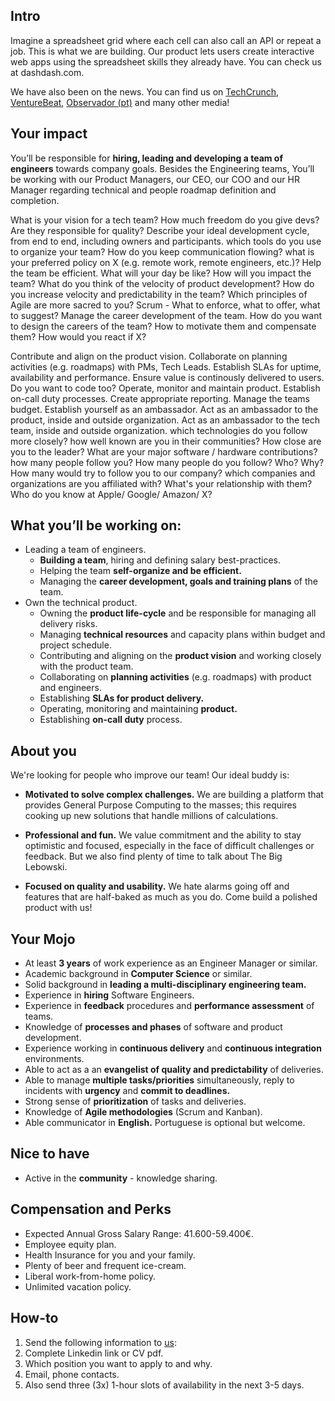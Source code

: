 ## Intro

Imagine a spreadsheet grid where each cell can also call an API or repeat a job. This is what we are building. Our product lets users create interactive web apps using the spreadsheet skills they already have. You can check us at dashdash.com.

We have also been on the news. You can find us on [TechCrunch](https://tcrn.ch/2LnB1r0), [VentureBeat](https://bit.ly/2IGwgHS), [Observador (pt)](https://bit.ly/2rZV0Ar) and many other media!

## Your impact

You’ll be responsible for **hiring, leading and developing a team of engineers** towards company goals. Besides the Engineering teams, You’ll be working with our Product Managers, our CEO, our COO and our HR Manager regarding technical and people roadmap definition and completion.


What is your vision for a tech team? How much freedom do you give devs? Are they responsible for quality? Describe your ideal development cycle, from end to end, including owners and participants.
which tools do you use to organize your team? How do you keep communication flowing?
what is your preferred policy on X (e.g. remote work, remote engineers, etc.)?
Help the team be efficient.
What will your day be like? How will you impact the team?
What do you think of the velocity of product development? How do you increase velocity and predictability in the team?
Which principles of Agile are more sacred to you?
Scrum - What to enforce, what to offer, what to suggest?
Manage the career development of the team.
How do you want to design the careers of the team? How to motivate them and compensate them?
How would you react if X?

Contribute and align on the product vision.
Collaborate on planning activities (e.g. roadmaps) with PMs, Tech Leads.
Establish SLAs for uptime, availability and performance.
Ensure value is continously delivered to users.
Do you want to code too?
Operate, monitor and maintain product.
Establish on-call duty processes.
Create appropriate reporting.
Manage the teams budget.
Establish yourself as an ambassador.
Act as an ambassador to the product, inside and outside organization.
Act as an ambassador to the tech team, inside and outside organization.
which technologies do you follow more closely? how well known are you in their communities? How close are you to the leader? What are your major software / hardware contributions?
how many people follow you? How many people do you follow? Who? Why? How many would try to follow you to our company?
which companies and organizations are you affiliated with? What's your relationship with them? Who do you know at Apple/ Google/ Amazon/ X?


## What you’ll be working on:
* Leading a team of engineers.
  * **Building a team**, hiring and defining salary best-practices.
  * Helping the team **self-organize and be efficient.**
  * Managing the **career development, goals and training plans** of the team.
* Own the technical product.
  * Owning the **product life-cycle** and be responsible for managing all delivery risks.
  * Managing **technical resources** and capacity plans within budget and project schedule.
  * Contributing and aligning on the **product vision** and working closely with the product team.
  * Collaborating on **planning activities** (e.g. roadmaps) with product and engineers.
  * Establishing **SLAs for product delivery.**
  * Operating, monitoring and maintaining **product.**
  * Establishing **on-call duty** process.

## About you
We're looking for people who improve our team! Our ideal buddy is:
* **Motivated to solve complex challenges.** We are building a platform that provides General Purpose Computing to the masses; this requires cooking up new solutions that handle millions of calculations.

* **Professional and fun.** We value commitment and the ability to stay optimistic and focused, especially in the face of difficult challenges or feedback. But we also find plenty of time to talk about The Big Lebowski.

* **Focused on quality and usability.** We hate alarms going off and features that are half-baked as much as you do. Come build a polished product with us!

## Your Mojo
* At least **3 years** of work experience as an Engineer Manager or similar.
* Academic background in **Computer Science** or similar.
* Solid background in **leading a multi-disciplinary engineering team.**
* Experience in **hiring** Software Engineers.
* Experience in **feedback** procedures and **performance assessment** of teams.
* Knowledge of **processes and phases** of software and product development.
* Experience working in **continuous delivery** and **continuous integration** environments.
* Able to act as a an **evangelist of quality and predictability** of deliveries.
* Able to manage **multiple tasks/priorities** simultaneously, reply to incidents with **urgency** and **commit to deadlines.**
* Strong sense of **prioritization** of tasks and deliveries.
* Knowledge of **Agile methodologies** (Scrum and Kanban).
* Able communicator in **English.** Portuguese is optional but welcome.

## Nice to have
* Active in the **community** - knowledge sharing.

## Compensation and Perks
* Expected Annual Gross Salary Range: 41.600-59.400€.
* Employee equity plan.
* Health Insurance for you and your family.
* Plenty of beer and frequent ice-cream.
* Liberal work-from-home policy.
* Unlimited vacation policy.

## How-to
1. Send the following information to [us](mailto:join@dashdash.com):
2. Complete Linkedin link or CV pdf.
3. Which position you want to apply to and why.
4. Email, phone contacts.
5. Also send three (3x) 1-hour slots of availability in the next 3-5 days.
